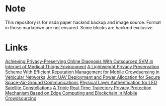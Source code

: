 # Note
This repository is for nsda paper hackmd backup and image source.
Format in those markdown are not ensured.
Some blocks are hackmd exclusive.
# Links
[Achieving Privacy-Preserving Online Diagnosis With Outsourced SVM in Internet of Medical Things Environment](https://github.com/kc71486/nsda_paper/blob/main/PrivacySVMMedical/note.md)
[A Lightweight Privacy Preservation Scheme With Efficient Reputation Management for Mobile Crowdsensing in Vehicular Networks](https://github.com/kc71486/nsda_paper/blob/main/PrivacyReputationVehicle/note.md)
[Joint UAV Deployment and Power Allocation for Secure Space-Air-Ground Communications](https://github.com/kc71486/nsda_paper/blob/main/UAVPowerSecure/note.md)
[Physical Layer Authentication for LEO Satellite Constellations](https://github.com/kc71486/nsda_paper/blob/main/LEOPLA/note.md)
[A Triple Real-Time Trajectory Privacy Protection Mechanism Based on Edge Computing and Blockchain in Mobile Crowdsourcing](https://github.com/kc71486/nsda_paper/blob/main/PrivacyEdgeBlockchain/note.md)

